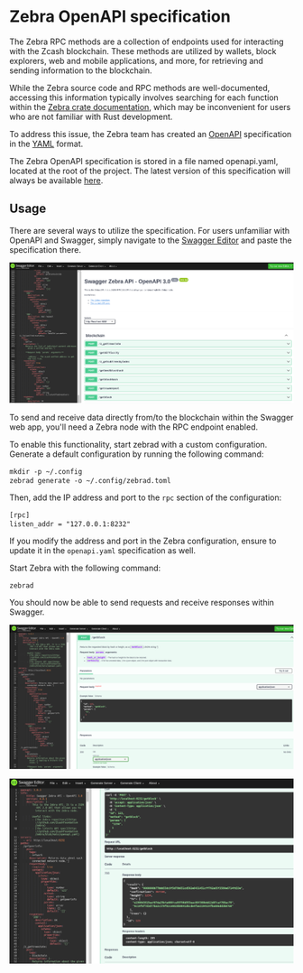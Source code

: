 # Zebra OpenAPI specification

The Zebra RPC methods are a collection of endpoints used for interacting with the Zcash blockchain. These methods are utilized by wallets, block explorers, web and mobile applications, and more, for retrieving and sending information to the blockchain.

While the Zebra source code and RPC methods are well-documented, accessing this information typically involves searching for each function within the [Zebra crate documentation](https://docs.rs/zebrad/latest/zebrad/#zebra-crates), which may be inconvenient for users who are not familiar with Rust development.

To address this issue, the Zebra team has created an [OpenAPI](https://www.openapis.org/) specification in the [YAML](https://en.wikipedia.org/wiki/YAML) format.

The Zebra OpenAPI specification is stored in a file named openapi.yaml, located at the root of the project. The latest version of this specification will always be available [here](https://github.com/ZcashFoundation/zebra/blob/main/openapi.yaml).

## Usage

There are several ways to utilize the specification. For users unfamiliar with OpenAPI and Swagger, simply navigate to the [Swagger Editor](https://editor.swagger.io/) and paste the specification there.

![image info](openapi1.png)

To send and receive data directly from/to the blockchain within the Swagger web app, you'll need a Zebra node with the RPC endpoint enabled.

To enable this functionality, start zebrad with a custom configuration. Generate a default configuration by running the following command:

```console
mkdir -p ~/.config
zebrad generate -o ~/.config/zebrad.toml
```

Then, add the IP address and port to the `rpc` section of the configuration:

```
[rpc]
listen_addr = "127.0.0.1:8232"
```

If you modify the address and port in the Zebra configuration, ensure to update it in the `openapi.yaml` specification as well.

Start Zebra with the following command:

```console
zebrad
```

You should now be able to send requests and receive responses within Swagger.

![image info](openapi2.png)

![image info](openapi3.png)


